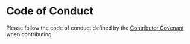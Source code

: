 # Code of Conduct

Please follow the code of conduct defined by the [Contributor Covenant](http://contributor-covenant.org/) when contributing.
